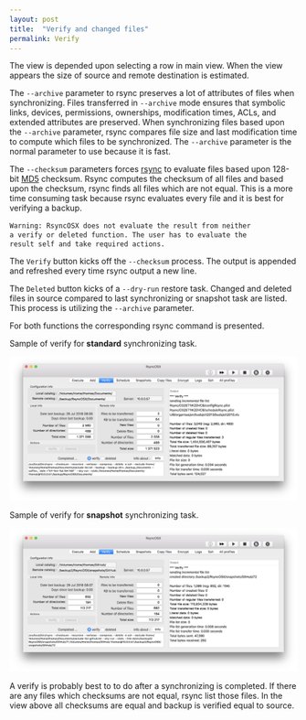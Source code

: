 ```yaml
---
layout: post
title:  "Verify and changed files"
permalink: Verify
---
```

The view is depended upon selecting a row in main view. When the view appears the size of source and remote destination is estimated.

The `--archive` parameter to rsync preserves a lot of attributes of files when synchronizing. Files transferred in `--archive` mode ensures that symbolic links, devices, permissions, ownerships, modification times, ACLs, and extended attributes are preserved. When synchronizing files based upon the `--archive` parameter, rsync compares file size and last modification time to compute which files to be synchronized. The `--archive` parameter is the normal parameter to use because it is fast.

The `--checksum` parameters forces [rsync](https://en.wikipedia.org/wiki/Rsync) to evaluate files based upon 128-bit [MD5](https://en.wikipedia.org/wiki/MD5) checksum. Rsync computes the checksum of all files and based upon the checksum, rsync finds all files which are not equal. This is a more time consuming task because rsync evaluates every file and it is best for verifying a backup.

```
Warning: RsyncOSX does not evaluate the result from neither
a verify or deleted function. The user has to evaluate the
result self and take required actions.
```

The `Verify` button kicks off the `--checksum` process. The output is appended and refreshed every time rsync output a new line.

The `Deleted` button kicks of a `--dry-run` restore task. Changed and deleted files in source compared to last synchronizing or snapshot task are listed. This process is utilizing the `--archive` parameter.

For both functions the corresponding rsync command is presented.

Sample of verify for **standard** synchronizing task.

![](/images/RsyncOSX/master/verify/verify.png)

Sample of verify for **snapshot** synchronizing task.

![](/images/RsyncOSX/master/verify/snapshot.png)

A verify is probably best to to do after a synchronizing is completed. If there are any files which checksums are not equal, rsync list those files. In the view above all checksums are equal and backup is verified equal to source.
